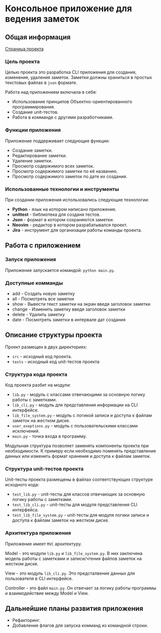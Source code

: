 # Консольное приложение для ведения заметок

## Общая информация

[Страница проекта](https://georgiykuzora.ru/post/console-note-app/)

### Цель проекта

Целью проекта это разработка CLI приложения для создания, изменения, удаления заметок. Заметки должны храниться в простых текстовых файлах в `json` формате.

Работа над приложением включала в себя:

- Использование принципов Объектно-ориентированного программирования.
- Создание unit-тестов.
- Работа в комманде с другими разработчиками.

### Функции приложения

Приложение поддерживает следующие функции:

- Создание заметки.
- Редактирование заметки.
- Удаление заметки.
- Просмотр содержимого всех заметок.
- Просмотр содержимого заметки по её названию.
- Просмотр содержимого заметок по дате их создания.

### Использованные технологии и инструменты

При создании приложения использовались следующие технологии:

- **Python** - язык на котором написано приложение.
- **unittest** - библиотека для созданя тестов.
- **Json** - формат в котором сохраняются заметки.
- **Neovim** - редактор в котором разрабатывался проект.
- **Jira** - инструмент для организации работы команды проекта.

## Работа с приложением

### Запуск приложения

Приложение запускается командой: `python main.py`.

### Доступные комманды

- add - Создать новую заметку
- all - Посмотреть все заметки
- show - Вывести текст заметки на экран введя заголовок заметки
- change - Изменить заметку введя заголовок заметки
- delete - Удалить заметку
- date - Посмотреть заметки в интервале дат создания

## Описание структуры проекта

Проект размещен в двух директориях:

- `src` - исходный код проекта.
- `tests` - исходный код unit-тестов проекта

### Структура кода проекта

Код проекта разбит на модули:

- `lib.py` - модуль с классами отвечающими за основную логику работы с заметками.
- `lib_cli.py` - модуль для представления информации на CLI интерфейсе.
- `lib_file_system.py` - модуль с логикой записи и доступа к файлам заметок на жестком диске.
- `user_exeptions.py` - модуль с пользовательскими классами исключений.
- `main.py` - точка входа в программу.

Модульная структура позволяет заменять компоненты проекта при необходимости. К примеру если необходимо поменять представление данных или изменить формат хранения и доступа к файлам заметок.

### Структура unit-тестов проекта

Unit-тесты проекта размещены в файлах соответствующих структуре исходного кода:

- `test_lib.py` - unit-тесты для классов отвечающих за основную логику работы с заметками.
- `test_lib_cli.py` - unit-тесты для модуля представления CLI интерфейса.
- `test_lib_file_system.py` - unit-тесты для модуля логики записи и доступа к файлам заметок на жестком диске.

### Архитектура приложения

Приложение имеет `MVC` архитектуру.

Model - это модули `lib.py` и `lib_file_system.py`. В них заключена модель работы с заметками и записи/чтения файлов заметок на жестком диске.

View - это модуль `lib_cli.py`. Это предсталвение данных для пользователя в CLI интерфейсе.

Controller - это файл `main.py`. Он отвечает за логику работы программы и взаимодействие между Model и View.

## Дальнейшие планы развития приложения

- Рефакторинг.
- Добавление флагов для запуска комманд из командной строки.
